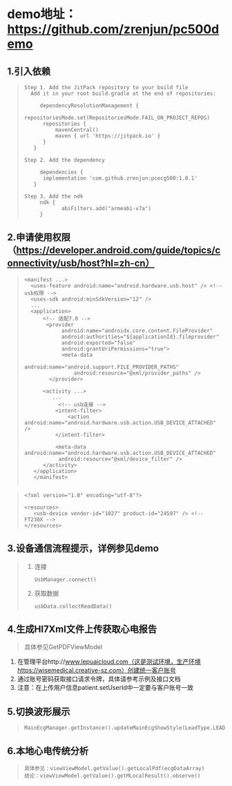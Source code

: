 #  demo地址：https://github.com/zrenjun/pc500demo



## 1.引入依赖

> ```
> Step 1. Add the JitPack repository to your build file
>   Add it in your root build.gradle at the end of repositories:
> 
>      dependencyResolutionManagement {
> 		repositoriesMode.set(RepositoriesMode.FAIL_ON_PROJECT_REPOS)
> 		repositories {
> 			mavenCentral()
> 			maven { url 'https://jitpack.io' }
> 		}
> 	 }
> 
> Step 2. Add the dependency     
> 
>      dependencies {
> 	    implementation 'com.github.zrenjun:pcecg500:1.0.1'
> 	 }
> 
> Step 3. Add the ndk
>      ndk {
>             abiFilters.add("armeabi-v7a")
>      }
> ```



## 2.申请使用权限（https://developer.android.com/guide/topics/connectivity/usb/host?hl=zh-cn）

> ```
> <manifest ...>
>   <uses-feature android:name="android.hardware.usb.host" /> <!-- usb权限 -->
>   <uses-sdk android:minSdkVersion="12" />
>   ...
>   <application>
>       <!-- 适配7.0 -->
>        <provider
>             android:name="androidx.core.content.FileProvider"
>             android:authorities="${applicationId}.fileprovider"
>             android:exported="false"
>             android:grantUriPermissions="true">
>             <meta-data
>                 android:name="android.support.FILE_PROVIDER_PATHS"
>                 android:resource="@xml/provider_paths" />
>         </provider>
>    
>       <activity ...>
>          ...
>            <!-- usb连接 -->
>           <intent-filter>
>               <action android:name="android.hardware.usb.action.USB_DEVICE_ATTACHED" />
>           </intent-filter>
>    
>           <meta-data android:name="android.hardware.usb.action.USB_DEVICE_ATTACHED"
>            android:resource="@xml/device_filter" />
>       </activity>
>    </application>
>    </manifest>
>   
> ```

> ```
> <?xml version="1.0" encoding="utf-8"?>
> 
> <resources>
>    <usb-device vendor-id="1027" product-id="24597" /> <!-- FT230X -->
> </resources>
> ```



## 3.设备通信流程提示，详例参见demo

> 1. 连接      
>
>    ```
>    UsbManager.connect()
>    ```
>
> 2. 获取数据 
>
>    ```
>    usbData.collectReadData()
>    ```



## 4.生成Hl7Xml文件上传获取心电报告

> 具体参见GetPDFViewModel

1. 在管理平台http://www.lepuaicloud.com（这是测试环境，生产环境https://wisemedical.creative-sz.com）创建统一客户账号
2. 通过账号密码获取接口请求令牌，具体请参考示例及接口文档
3. 注意：在上传用户信息patient.setUserId中一定要与客户账号一致



## 5.切换波形展示

> ```
> MainEcgManager.getInstance().updateMainEcgShowStyle(LeadType.LEAD_6)
> ```



## 6.本地心电传统分析

> ```
> 具体参见：viewViewModel.getValue().getLocalPdf(ecgDataArray)
> 结论：viewViewModel.getValue().getMLocalResult().observe()
> ```
> 

